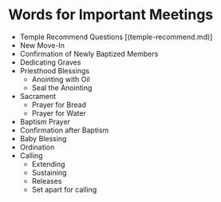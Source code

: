 # Words for Important Meetings
+ Temple Recommend Questions [(temple-recommend.md)]
+ New Move-In
+ Confirmation of Newly Baptized Members
+ Dedicating Graves
+ Priesthood Blessings
  + Anointing with Oil
  + Seal the Anointing
+ Sacrament
  + Prayer for Bread
  + Prayer for Water
+ Baptism Prayer
+ Confirmation after Baptism
+ Baby Blessing
+ Ordination
+ Calling
  + Extending
  + Sustaining
  + Releases 
  + Set apart for calling

